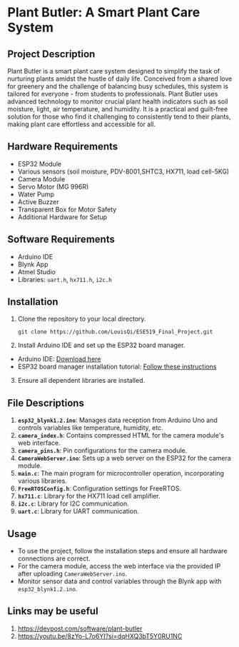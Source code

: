 # Plant Butler: A Smart Plant Care System

## Project Description
Plant Butler is a smart plant care system designed to simplify the task of nurturing plants amidst the hustle of daily life. Conceived from a shared love for greenery and the challenge of balancing busy schedules, this system is tailored for everyone - from students to professionals. Plant Butler uses advanced technology to monitor crucial plant health indicators such as soil moisture, light, air temperature, and humidity. It is a practical and guilt-free solution for those who find it challenging to consistently tend to their plants, making plant care effortless and accessible for all.

## Hardware Requirements
- ESP32 Module
- Various sensors (soil moisture, PDV-8001,SHTC3, HX711, load cell-5KG)
- Camera Module
- Servo Motor (MG 996R)
- Water Pump
- Active Buzzer
- Transparent Box for Motor Safety
- Additional Hardware for Setup

## Software Requirements
- Arduino IDE
- Blynk App
- Atmel Studio
- Libraries: `uart.h`, `hx711.h`, `i2c.h`

## Installation
1. Clone the repository to your local directory.
   ```
   git clone https://github.com/LouisQi/ESE519_Final_Project.git
   ```
2. Install Arduino IDE and set up the ESP32 board manager.
- Arduino IDE: [Download here](https://www.arduino.cc/en/software)
- ESP32 board manager installation tutorial: [Follow these instructions](https://www.instructables.com/Installing-the-ESP32-Board-in-Arduino-IDE-Windows-/)
3. Ensure all dependent libraries are installed.

## File Descriptions
1. **`esp32_blynk1.2.ino`**: Manages data reception from Arduino Uno and controls variables like temperature, humidity, etc.
2. **`camera_index.h`**: Contains compressed HTML for the camera module's web interface.
3. **`camera_pins.h`**: Pin configurations for the camera module.
4. **`CameraWebServer.ino`**: Sets up a web server on the ESP32 for the camera module.
5. **`main.c`**: The main program for microcontroller operation, incorporating various libraries.
6. **`FreeRTOSConfig.h`**: Configuration settings for FreeRTOS.
7. **`hx711.c`**: Library for the HX711 load cell amplifier.
8. **`i2c.c`**: Library for I2C communication.
9. **`uart.c`**: Library for UART communication.

## Usage
- To use the project, follow the installation steps and ensure all hardware connections are correct.
- For the camera module, access the web interface via the provided IP after uploading `CameraWebServer.ino`.
- Monitor sensor data and control variables through the Blynk app with `esp32_blynk1.2.ino`.

## Links may be useful
1. https://devpost.com/software/plant-butler
2. https://youtu.be/8zYo-L7o6YI?si=dqHXQ3bT5Y0RU1NC

